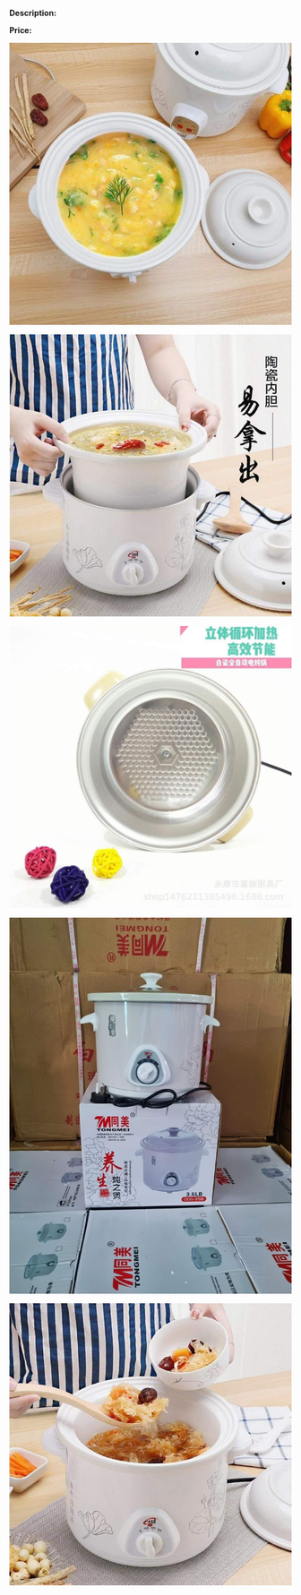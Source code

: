 **Description:** 

**Price:**

![877.jpg](../images/877.jpg)

![878.jpg](../images/878.jpg)

![879.jpg](../images/879.jpg)

![880.jpg](../images/880.jpg)

![881.jpg](../images/881.jpg)